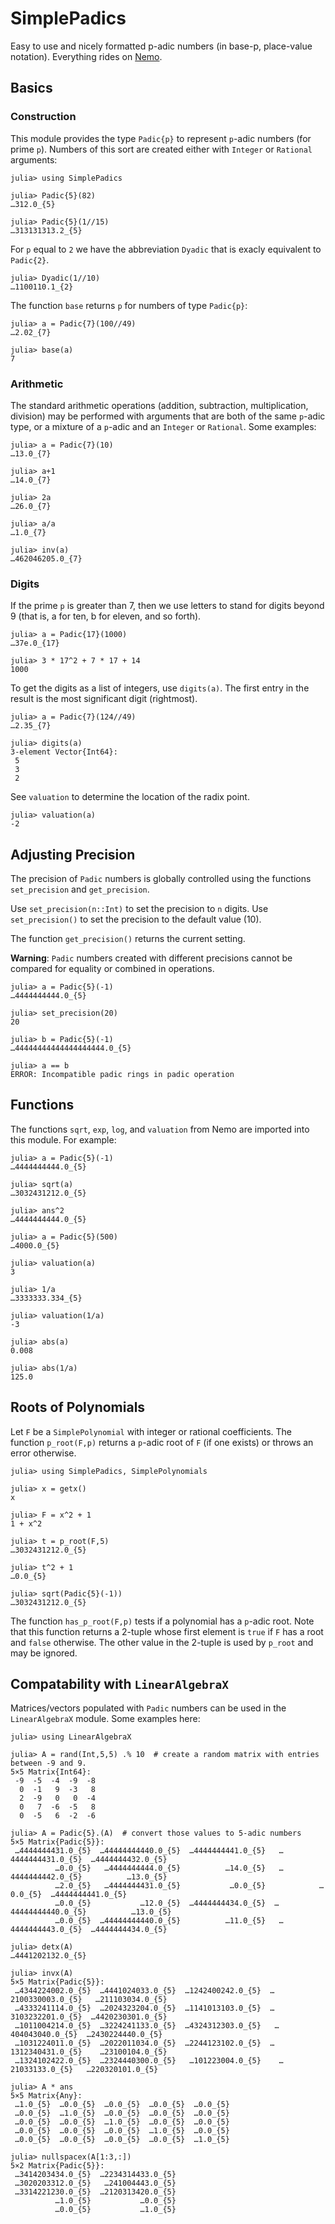 # SimplePadics

Easy to use and nicely formatted p-adic numbers (in base-p, place-value notation). 
Everything rides on 
 [Nemo](https://github.com/Nemocas/Nemo.jl.git).



## Basics

### Construction

This module provides the type `Padic{p}` to represent `p`-adic numbers (for prime `p`).
Numbers of this sort are created either with `Integer` or `Rational` arguments:
```
julia> using SimplePadics

julia> Padic{5}(82)
…312.0_{5}

julia> Padic{5}(1//15)
…313131313.2_{5}
```


For `p` equal to `2` we have the abbreviation `Dyadic` that is exacly equivalent to `Padic{2}`.
```
julia> Dyadic(1//10)
…1100110.1_{2}
```



The function `base` returns `p` for numbers of type `Padic{p}`:
```
julia> a = Padic{7}(100//49)
…2.02_{7}

julia> base(a)
7
```

### Arithmetic

The standard arithmetic operations (addition, subtraction, multiplication, division) may be performed with arguments that are both of the same `p`-adic type, or a mixture of a `p`-adic and an `Integer` or `Rational`. Some examples:
```
julia> a = Padic{7}(10)
…13.0_{7}

julia> a+1
…14.0_{7}

julia> 2a
…26.0_{7}

julia> a/a
…1.0_{7}

julia> inv(a)
…462046205.0_{7}
```




### Digits

If the prime `p` is greater than 7, then we use letters to stand for digits beyond 9 (that is, a for ten, b for eleven, and so forth).
```
julia> a = Padic{17}(1000)
…37e.0_{17}

julia> 3 * 17^2 + 7 * 17 + 14
1000
```

To get the digits as a list of integers, use `digits(a)`. The first entry in the result is the most significant digit (rightmost).
```
julia> a = Padic{7}(124//49)
…2.35_{7}

julia> digits(a)
3-element Vector{Int64}:
 5
 3
 2
```
See `valuation` to determine the location of the radix point. 
```
julia> valuation(a)
-2
```

## Adjusting Precision

The precision of `Padic` numbers is globally controlled using the functions `set_precision` and `get_precision`.

Use `set_precision(n::Int)` to set the precision to `n` digits. Use `set_precision()` to 
set the precision to the default value (10).

The function `get_precision()` returns the current setting.


**Warning**: `Padic` numbers created with different precisions cannot be compared for equality or combined in operations.
```
julia> a = Padic{5}(-1)
…4444444444.0_{5}

julia> set_precision(20)
20

julia> b = Padic{5}(-1)
…44444444444444444444.0_{5}

julia> a == b
ERROR: Incompatible padic rings in padic operation
```

## Functions

The functions `sqrt`, `exp`, `log`, and `valuation` from Nemo are imported into this module. For example:
```
julia> a = Padic{5}(-1)
…4444444444.0_{5}

julia> sqrt(a)
…3032431212.0_{5}

julia> ans^2
…4444444444.0_{5}

julia> a = Padic{5}(500)
…4000.0_{5}

julia> valuation(a)
3

julia> 1/a
…3333333.334_{5}

julia> valuation(1/a)
-3

julia> abs(a)
0.008

julia> abs(1/a)
125.0
```

## Roots of Polynomials

Let `F` be a `SimplePolynomial` with integer or rational coefficients. The function `p_root(F,p)` returns a `p`-adic root of `F` (if one exists) or throws an error otherwise.
```
julia> using SimplePadics, SimplePolynomials

julia> x = getx()
x

julia> F = x^2 + 1
1 + x^2

julia> t = p_root(F,5)
…3032431212.0_{5}

julia> t^2 + 1
…0.0_{5}

julia> sqrt(Padic{5}(-1))
…3032431212.0_{5}
```
The function `has_p_root(F,p)` tests if a polynomial has a `p`-adic root. Note that this
function returns a 2-tuple whose first element is `true` if `F` has a root and `false` otherwise.
The other value in the 2-tuple is used by `p_root` and may be ignored. 



## Compatability with `LinearAlgebraX`

Matrices/vectors populated with `Padic` numbers can be used in the `LinearAlgebraX`
module. Some examples here:

```
julia> using LinearAlgebraX

julia> A = rand(Int,5,5) .% 10  # create a random matrix with entries between -9 and 9.
5×5 Matrix{Int64}:
 -9  -5  -4  -9  -8
  0  -1   9  -3   8
  2  -9   0   0  -4
  0   7  -6  -5   8
  0  -5   6  -2  -6

julia> A = Padic{5}.(A)  # convert those values to 5-adic numbers
5×5 Matrix{Padic{5}}:
 …4444444431.0_{5}  …44444444440.0_{5}  …4444444441.0_{5}   …4444444431.0_{5}  …4444444432.0_{5}
          …0.0_{5}   …4444444444.0_{5}          …14.0_{5}   …4444444442.0_{5}          …13.0_{5}
          …2.0_{5}   …4444444431.0_{5}           …0.0_{5}            …0.0_{5}  …4444444441.0_{5}
          …0.0_{5}           …12.0_{5}  …4444444434.0_{5}  …44444444440.0_{5}          …13.0_{5}
          …0.0_{5}  …44444444440.0_{5}          …11.0_{5}   …4444444443.0_{5}  …4444444434.0_{5}

julia> detx(A)
…4441202132.0_{5}

julia> invx(A)
5×5 Matrix{Padic{5}}:
 …4344224002.0_{5}  …4441024033.0_{5}  …1242400242.0_{5}  …2100330003.0_{5}   …211103034.0_{5}
 …4333241114.0_{5}  …2024323204.0_{5}  …1141013103.0_{5}  …3103232201.0_{5}  …4420230301.0_{5}
 …1011004214.0_{5}  …3224241133.0_{5}  …4324312303.0_{5}   …404043040.0_{5}  …2430224440.0_{5}
 …1031224011.0_{5}  …2022011034.0_{5}  …2244123102.0_{5}  …1312340431.0_{5}    …23100104.0_{5}
 …1324102422.0_{5}  …2324440300.0_{5}   …101223004.0_{5}    …21033133.0_{5}   …220320101.0_{5}

julia> A * ans
5×5 Matrix{Any}:
 …1.0_{5}  …0.0_{5}  …0.0_{5}  …0.0_{5}  …0.0_{5}
 …0.0_{5}  …1.0_{5}  …0.0_{5}  …0.0_{5}  …0.0_{5}
 …0.0_{5}  …0.0_{5}  …1.0_{5}  …0.0_{5}  …0.0_{5}
 …0.0_{5}  …0.0_{5}  …0.0_{5}  …1.0_{5}  …0.0_{5}
 …0.0_{5}  …0.0_{5}  …0.0_{5}  …0.0_{5}  …1.0_{5}

julia> nullspacex(A[1:3,:])
5×2 Matrix{Padic{5}}:
 …3414203434.0_{5}  …2234314433.0_{5}
 …3020203312.0_{5}   …241004443.0_{5}
 …3314221230.0_{5}  …2120313420.0_{5}
          …1.0_{5}           …0.0_{5}
          …0.0_{5}           …1.0_{5}
```



